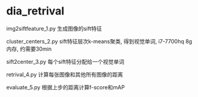 # dia_retrival

img2siftfeature_1.py
生成图像的sift特征

cluster_centers_2.py
sift特征层次k-means聚类, 得到视觉单词, i7-7700hq 8g内存, 约需要30min

sift2center_3.py
每个sift特征分配给一个视觉单词

retrival_4.py
计算每张图像和其他所有图像的距离

evaluate_5.py
根据上步的距离计算f-score和mAP
